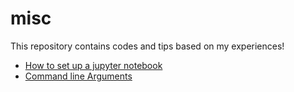 # misc

This repository contains codes and tips based on my experiences!


- [How to set up a jupyter notebook](/docs/jupyter.md)
- [Command line Arguments](/docs/cmdlnargs.md)